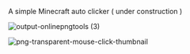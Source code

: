 A simple Minecraft auto clicker ( under construction )

![output-onlinepngtools (3)](https://github.com/user-attachments/assets/90d4ad49-12a2-476e-a987-e6f8008af91f)


![png-transparent-mouse-click-thumbnail](https://github.com/Jamesm2134/SimpleClicker/assets/132638062/6f2e50cd-531b-4dc0-a2f6-c794d009a8e5)
